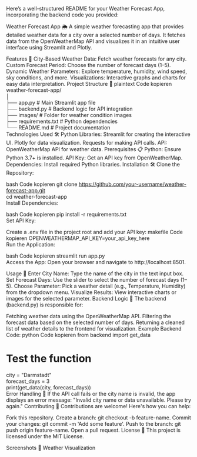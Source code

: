 
Here’s a well-structured README for your Weather Forecast App, incorporating the backend code you provided:

Weather Forecast App 🌦️
A simple weather forecasting app that provides detailed weather data for a city over a selected number of days. It fetches data from the OpenWeatherMap API and visualizes it in an intuitive user interface using Streamlit and Plotly.

Features 🚀
City-Based Weather Data: Fetch weather forecasts for any city.
Custom Forecast Period: Choose the number of forecast days (1–5).
Dynamic Weather Parameters: Explore temperature, humidity, wind speed, sky conditions, and more.
Visualizations: Interactive graphs and charts for easy data interpretation.
Project Structure 📂
plaintext
Code kopieren
weather-forecast-app/  
│  
├── app.py                 # Main Streamlit app file  
├── backend.py             # Backend logic for API integration  
├── images/                # Folder for weather condition images  
├── requirements.txt       # Python dependencies  
└── README.md              # Project documentation  
Technologies Used 🛠️
Python Libraries:
Streamlit for creating the interactive UI.
Plotly for data visualization.
Requests for making API calls.
API: OpenWeatherMap API for weather data.
Prerequisites 📋
Python: Ensure Python 3.7+ is installed.
API Key: Get an API key from OpenWeatherMap.
Dependencies: Install required Python libraries.
Installation 🛠️
Clone the Repository:

bash
Code kopieren
git clone https://github.com/your-username/weather-forecast-app.git  
cd weather-forecast-app  
Install Dependencies:

bash
Code kopieren
pip install -r requirements.txt  
Set API Key:

Create a .env file in the project root and add your API key:
makefile
Code kopieren
OPENWEATHERMAP_API_KEY=your_api_key_here  
Run the Application:

bash
Code kopieren
streamlit run app.py  
Access the App:
Open your browser and navigate to http://localhost:8501.

Usage 🚀
Enter City Name: Type the name of the city in the text input box.
Set Forecast Days: Use the slider to select the number of forecast days (1–5).
Choose Parameter: Pick a weather detail (e.g., Temperature, Humidity) from the dropdown menu.
Visualize Results: View interactive charts or images for the selected parameter.
Backend Logic 🧠
The backend (backend.py) is responsible for:

Fetching weather data using the OpenWeatherMap API.
Filtering the forecast data based on the selected number of days.
Returning a cleaned list of weather details to the frontend for visualization.
Example Backend Code:
python
Code kopieren
from backend import get_data  

# Test the function  
city = "Darmstadt"  
forecast_days = 3  
print(get_data(city, forecast_days))  
Error Handling 🚧
If the API call fails or the city name is invalid, the app displays an error message:
"Invalid city name or data unavailable. Please try again."
Contributing 🤝
Contributions are welcome! Here's how you can help:

Fork this repository.
Create a branch: git checkout -b feature-name.
Commit your changes: git commit -m 'Add some feature'.
Push to the branch: git push origin feature-name.
Open a pull request.
License 📄
This project is licensed under the MIT License.

Screenshots 🌟
Weather Visualization
